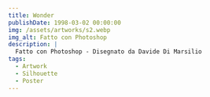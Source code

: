 ```yaml
---
title: Wonder
publishDate: 1998-03-02 00:00:00
img: /assets/artworks/s2.webp
img_alt: Fatto con Photoshop
description: |
  Fatto con Photoshop - Disegnato da Davide Di Marsilio
tags:
  - Artwork
  - Silhouette
  - Poster
---
```

